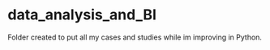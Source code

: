 # data_analysis_and_BI
 Folder created to put all my cases and studies while im improving in Python.
